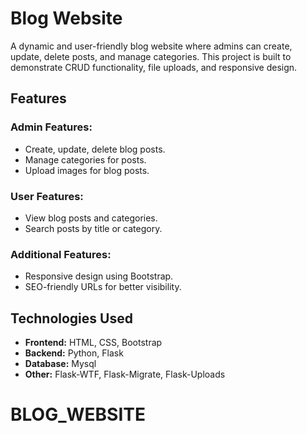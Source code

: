 # Blog Website  

A dynamic and user-friendly blog website where admins can create, update, delete posts, and manage categories. This project is built to demonstrate CRUD functionality, file uploads, and responsive design.  

## Features  

### Admin Features:  
- Create, update, delete blog posts.  
- Manage categories for posts.  
- Upload images for blog posts.  

### User Features:  
- View blog posts and categories.  
- Search posts by title or category.  

### Additional Features:  
- Responsive design using Bootstrap.  
- SEO-friendly URLs for better visibility.  

## Technologies Used  
- **Frontend:** HTML, CSS, Bootstrap  
- **Backend:** Python, Flask  
- **Database:** Mysql  
- **Other:** Flask-WTF, Flask-Migrate, Flask-Uploads  
# BLOG_WEBSITE

